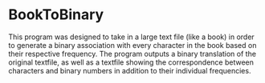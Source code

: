 # BookToBinary

This program was designed to take in a large text file (like a book) in order to generate a binary association with every character in the book based on their respective frequency. The program outputs a binary translation of the original textfile, as well as a textfile showing the correspondence between characters and binary numbers in addition to their individual frequencies.
